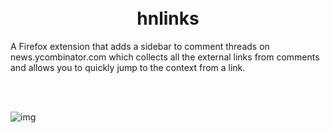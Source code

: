 <h1 align="center">
<br>
hnlinks
<br>
</h1>

A Firefox extension that adds a sidebar to comment threads on news.ycombinator.com which collects all the external links from comments and allows you to quickly jump to the context from a link.


<br>
<br>

![img](./assets/screencap.gif)
